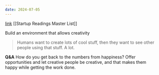 ```yaml
---
date: 2024-07-05
---
```

[link](https://vimeo.com/34081566)
[[Startup Readings Master List]]

Build an environment that allows creativity

> Humans want to create lots of cool stuff, then they want to see other people using that stuff. A lot.

**Q&A**
How do you get back to the numbers from happiness?
	Offer opportunities and let creative people be creative, and that makes them happy while getting the work done.